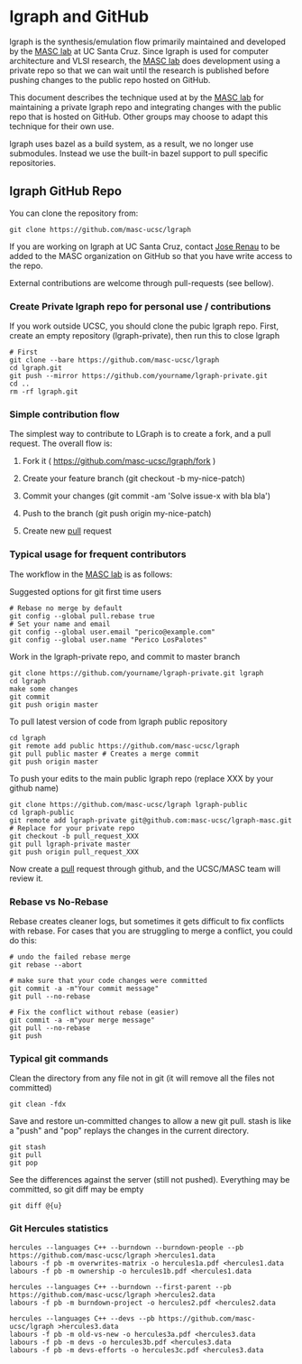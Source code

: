 # lgraph and GitHub

lgraph is the synthesis/emulation flow primarily maintained and developed by
the [MASC lab][masc] at UC Santa Cruz.  Since lgraph is used for computer
architecture and VLSI research, the [MASC lab][masc] does development using a
private repo so that we can wait until the research is published before pushing
changes to the public repo hosted on GitHub.

This document describes the technique used at by the [MASC lab][masc] for
maintaining a private lgraph repo and integrating changes with the public repo
that is hosted on GitHub.  Other groups may choose to adapt this technique for
their own use.

lgraph uses bazel as a build system, as a result, we no longer use submodules.
Instead we use the built-in bazel support to pull specific repositories.

## lgraph GitHub Repo

You can clone the repository from:

    git clone https://github.com/masc-ucsc/lgraph

If you are working on lgraph at UC Santa Cruz, contact [Jose Renau](http://users.soe.ucsc.edu/~renau/)
to be added to the MASC organization on GitHub so that you have write access to
the repo.

External contributions are welcome through pull-requests (see bellow).

### Create Private lgraph repo for personal use / contributions

If you work outside UCSC, you should clone the pubic lgraph repo. First, create
an empty repository (lgraph-private), then run this to close lgraph

    # First
    git clone --bare https://github.com/masc-ucsc/lgraph
    cd lgraph.git
    git push --mirror https://github.com/yourname/lgraph-private.git
    cd ..
    rm -rf lgraph.git

### Simple contribution flow

The simplest way to contribute to LGraph is to create a fork, and a pull request. The overall flow is:

1. Fork it ( https://github.com/masc-ucsc/lgraph/fork )

2. Create your feature branch (git checkout -b my-nice-patch)

3. Commit your changes (git commit -am 'Solve issue-x with bla bla')

4. Push to the branch (git push origin my-nice-patch)

5. Create new [pull][pull] request

### Typical usage for frequent contributors

The workflow in the [MASC lab][masc] is as follows:

Suggested options for git first time users

    # Rebase no merge by default
    git config --global pull.rebase true
    # Set your name and email
    git config --global user.email "perico@example.com"
    git config --global user.name "Perico LosPalotes"


Work in the lgraph-private repo, and commit to master branch

    git clone https://github.com/yourname/lgraph-private.git lgraph
    cd lgraph
    make some changes
    git commit
    git push origin master

To pull latest version of code from lgraph public repository

    cd lgraph
    git remote add public https://github.com/masc-ucsc/lgraph
    git pull public master # Creates a merge commit
    git push origin master

To push your edits to the main public lgraph repo (replace XXX by your github name)

    git clone https://github.com/masc-ucsc/lgraph lgraph-public
    cd lgraph-public
    git remote add lgraph-private git@github.com:masc-ucsc/lgraph-masc.git  # Replace for your private repo
    git checkout -b pull_request_XXX
    git pull lgraph-private master
    git push origin pull_request_XXX

Now create a [pull][pull] request through github, and the UCSC/MASC team will review it.

### Rebase vs No-Rebase

Rebase creates cleaner logs, but sometimes it gets difficult to fix conflicts with rebase. For cases that you
are struggling to merge a conflict, you could do this:

    # undo the failed rebase merge
    git rebase --abort 

    # make sure that your code changes were committed
    git commit -a -m"Your commit message"
    git pull --no-rebase

    # Fix the conflict without rebase (easier)
    git commit -a -m"your merge message"
    git pull --no-rebase
    git push

### Typical git commands

Clean the directory from any file not in git (it will remove all the files not committed)

    git clean -fdx

Save and restore un-committed changes to allow a new git pull. stash is like a "push" and "pop" replays
the changes in the current directory.

    git stash
    git pull
    git pop

See the differences against the server (still not pushed). Everything may be committed, so git diff may be empty

    git diff @{u}

### Git Hercules statistics

    hercules --languages C++ --burndown --burndown-people --pb https://github.com/masc-ucsc/lgraph >hercules1.data
    labours -f pb -m overwrites-matrix -o hercules1a.pdf <hercules1.data
    labours -f pb -m ownership -o hercules1b.pdf <hercules1.data

    hercules --languages C++ --burndown --first-parent --pb https://github.com/masc-ucsc/lgraph >hercules2.data
    labours -f pb -m burndown-project -o hercules2.pdf <hercules2.data

    hercules --languages C++ --devs --pb https://github.com/masc-ucsc/lgraph >hercules3.data
    labours -f pb -m old-vs-new -o hercules3a.pdf <hercules3.data 
    labours -f pb -m devs -o hercules3b.pdf <hercules3.data
    labours -f pb -m devs-efforts -o hercules3c.pdf <hercules3.data

[pull]: https://help.github.com/articles/creating-a-pull-request
[masc]: http://masc.soe.ucsc.edu/
